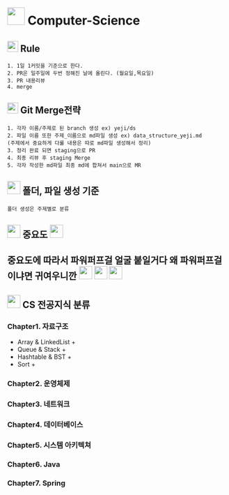# <img src="https://img.icons8.com/color/48/null/happy-mac.png" width="40" height="40" style="padding: 0;margin-bottom:-5px;" /> Computer-Science

## <img src="https://img.icons8.com/color/48/null/rules.png" width="25" height="25" style="padding: 0;margin-bottom:-5px;"/> Rule

```
1. 1일 1커밋을 기준으로 한다.
2. PR은 일주일에 두번 정해진 날에 올린다. (월요일,목요일)
3. PR 내용리뷰
4. merge
```

## <img src="https://img.icons8.com/color/48/null/merge-git.png" width="25" height="25" style="padding: 0;margin-bottom:-5px;" /> Git Merge전략

```
1. 각자 이름/주제로 된 branch 생성 ex) yeji/ds
2. 파일 이름 또한 주제_이름으로 md파일 생성 ex) data_structure_yeji.md
(주제에서 중요하게 다룰 내용은 따로 md파일 생성해서 정리)
3. 정리 완료 되면 staging으로 PR
4. 최종 리뷰 후 staging Merge
5. 각자 작성한 md파일 최종 md에 합쳐서 main으로 MR
```

## <img src="https://img.icons8.com/color/48/null/spongebob-folder.png" width="30" height="30" style="padding: 0;margin-bottom:-5px;"/> 폴더, 파일 생성 기준

```
폴더 생성은 주제별로 분류

```

## <img src="https://img.icons8.com/doodle/48/null/blossom-powerpuff-girls.png"  width="30" height="30" style="padding: 0;margin-bottom:-5px;" /> 중요도 <img src="https://img.icons8.com/doodle/48/null/bubbles-powerpuff-girls.png" width="30" height="30" style="padding: 0;margin-bottom:-5px;"/>

## 중요도에 따라서 파워퍼프걸 얼굴 붙일거다 왜 파워퍼프걸이냐면 귀여우니깐 <img src="https://img.icons8.com/doodle/48/null/blossom-powerpuff-girls.png"  width="30" height="30" style="padding: 0;margin-bottom:-5px;" /> <img src="https://img.icons8.com/doodle/48/null/bubbles-powerpuff-girls.png" width="30" height="30" style="padding: 0;margin-bottom:-5px;"/> <img src="https://img.icons8.com/doodle/48/null/buttercup-powerpuff-girls.png" width="30" height="30" style="padding: 0;margin-bottom:-5px;"/>

## <img src="https://img.icons8.com/color/48/null/folder-tree.png" width="30" height="30" style="padding: 0;margin-bottom:-5px;"/> CS 전공지식 분류

### Chapter1. 자료구조

+ Array & LinkedList
  + 
+ Queue & Stack
  + 
+ Hashtable & BST
  + 
+ Sort
  + 

### Chapter2. 운영체제

### Chapter3. 네트워크

### Chapter4. 데이터베이스

### Chapter5. 시스템 아키텍쳐

### Chapter6. Java

### Chapter7. Spring
